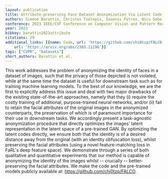 ```yaml
---
layout: publication
title: Attribute-preserving Face Dataset Anonymization Via Latent Code Optimization
authors: Simone Barattin, Christos Tzelepis, Ioannis Patras, Nicu Sebe
conference: 2023 IEEE/CVF Conference on Computer Vision and Pattern Recognition (CVPR)
year: 2023
bibkey: barattin2023attribute
citations: 29
additional_links: [{name: Code, url: 'https://github.com/chi0tzp/FALCO'}, {name: Paper,
    url: 'https://arxiv.org/abs/2303.11296'}]
tags: ["CVPR", "Datasets"]
short_authors: Barattin et al.
---
```

This work addresses the problem of anonymizing the identity of faces in a
dataset of images, such that the privacy of those depicted is not violated,
while at the same time the dataset is useful for downstream task such as for
training machine learning models. To the best of our knowledge, we are the
first to explicitly address this issue and deal with two major drawbacks of the
existing state-of-the-art approaches, namely that they (i) require the costly
training of additional, purpose-trained neural networks, and/or (ii) fail to
retain the facial attributes of the original images in the anonymized
counterparts, the preservation of which is of paramount importance for their
use in downstream tasks. We accordingly present a task-agnostic anonymization
procedure that directly optimizes the images' latent representation in the
latent space of a pre-trained GAN. By optimizing the latent codes directly, we
ensure both that the identity is of a desired distance away from the original
(with an identity obfuscation loss), whilst preserving the facial attributes
(using a novel feature-matching loss in FaRL's deep feature space). We
demonstrate through a series of both qualitative and quantitative experiments
that our method is capable of anonymizing the identity of the images whilst --
crucially -- better-preserving the facial attributes. We make the code and the
pre-trained models publicly available at: https://github.com/chi0tzp/FALCO.